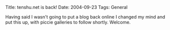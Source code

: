 Title: tenshu.net is back!
Date: 2004-09-23
Tags: General

Having said I wasn't going to put a blog back online I changed my mind and put this up, with piccie galleries to follow shortly. Welcome.
